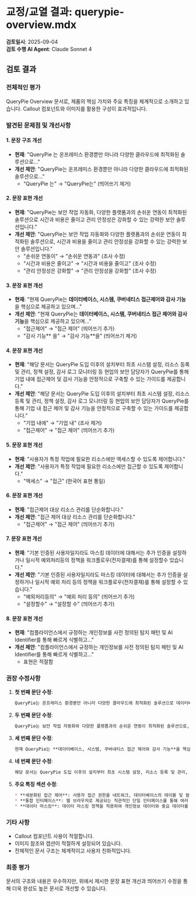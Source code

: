 # 교정/교열 결과: querypie-overview.mdx

**검토일시**: 2025-09-04  
**검토 수행 AI Agent**: Claude Sonnet 4

## 검토 결과

### 전체적인 평가
QueryPie Overview 문서로, 제품의 핵심 가치와 주요 특징을 체계적으로 소개하고 있습니다. Callout 컴포넌트와 이미지를 활용한 구성이 효과적입니다.

### 발견된 문제점 및 개선사항

#### 1. 문장 구조 개선
- **현재**: "QueryPie 는 온프레미스 환경뿐만 아니라 다양한 클라우드에 최적화된 솔루션으로..."
- **개선 제안**: "QueryPie는 온프레미스 환경뿐만 아니라 다양한 클라우드에 최적화된 솔루션으로..."
  - "QueryPie 는" → "QueryPie는" (띄어쓰기 제거)

#### 2. 문장 표현 개선
- **현재**: "QueryPie는 보안 작업 자동화, 다양한 플랫폼과의 손쉬운 연동이 최적화된 솔루션으로 시간과 비용은 줄이고 관리 안정성은 강화할 수 있는 강력한 보안 솔루션입니다."
- **개선 제안**: "QueryPie는 보안 작업 자동화와 다양한 플랫폼과의 손쉬운 연동이 최적화된 솔루션으로, 시간과 비용을 줄이고 관리 안정성을 강화할 수 있는 강력한 보안 솔루션입니다."
  - "손쉬운 연동이" → "손쉬운 연동과" (조사 수정)
  - "시간과 비용은 줄이고" → "시간과 비용을 줄이고" (조사 수정)
  - "관리 안정성은 강화할" → "관리 안정성을 강화할" (조사 수정)

#### 3. 문장 표현 개선
- **현재**: "현재 QueryPie는 **데이터베이스, 시스템, 쿠버네티스 접근제어와 감사 기능** 을 핵심으로 제공하고 있으며..."
- **개선 제안**: "현재 QueryPie는 **데이터베이스, 시스템, 쿠버네티스 접근 제어와 감사 기능**을 핵심으로 제공하고 있으며..."
  - "접근제어" → "접근 제어" (띄어쓰기 추가)
  - "감사 기능** 을" → "감사 기능**을" (띄어쓰기 제거)

#### 4. 문장 표현 개선
- **현재**: "해당 문서는 QueryPie 도입 이후의 설치부터 최초 시스템 설정, 리소스 등록 및 관리, 정책 설정, 감사 로그 모니터링 등 현업의 보안 담당자가 QueryPie를 통해 기업 내에 접근제어 및 감사 기능을 안정적으로 구축할 수 있는 가이드를 제공합니다."
- **개선 제안**: "해당 문서는 QueryPie 도입 이후의 설치부터 최초 시스템 설정, 리소스 등록 및 관리, 정책 설정, 감사 로그 모니터링 등 현업의 보안 담당자가 QueryPie를 통해 기업 내 접근 제어 및 감사 기능을 안정적으로 구축할 수 있는 가이드를 제공합니다."
  - "기업 내에" → "기업 내" (조사 제거)
  - "접근제어" → "접근 제어" (띄어쓰기 추가)

#### 5. 문장 표현 개선
- **현재**: "사용자가 특정 작업에 필요한 리소스에만 액세스할 수 있도록 제어합니다."
- **개선 제안**: "사용자가 특정 작업에 필요한 리소스에만 접근할 수 있도록 제어합니다."
  - "액세스" → "접근" (한국어 표현 통일)

#### 6. 문장 표현 개선
- **현재**: "접근제어 대상 리소스 관리를 단순화합니다."
- **개선 제안**: "접근 제어 대상 리소스 관리를 단순화합니다."
  - "접근제어" → "접근 제어" (띄어쓰기 추가)

#### 7. 문장 표현 개선
- **현재**: "기본 인증된 사용자일지라도 마스킹 데이터에 대해서는 추가 인증을 설정하거나 일시적 예외처리등의 정책을 워크플로우(전자결재)를 통해 설정할수 있습니다."
- **개선 제안**: "기본 인증된 사용자일지라도 마스킹 데이터에 대해서는 추가 인증을 설정하거나 일시적 예외 처리 등의 정책을 워크플로우(전자결재)를 통해 설정할 수 있습니다."
  - "예외처리등의" → "예외 처리 등의" (띄어쓰기 추가)
  - "설정할수" → "설정할 수" (띄어쓰기 추가)

#### 8. 문장 표현 개선
- **현재**: "컴플라이언스에서 규정하는 개인정보를 사전 정의된 탐지 패턴 및 AI Identifier를 통해 빠르게 식별하고..."
- **개선 제안**: "컴플라이언스에서 규정하는 개인정보를 사전 정의된 탐지 패턴 및 AI Identifier를 통해 빠르게 식별하고..."
  - 표현은 적절함

### 권장 수정사항

1. **첫 번째 문단 수정**:
   ```markdown
   QueryPie는 온프레미스 환경뿐만 아니라 다양한 클라우드에 최적화된 솔루션으로 데이터베이스, 시스템, 컨테이너 접근 제어를 포함하여 감사까지 통합된 환경에서의 보안 해결책을 제시합니다.
   ```

2. **두 번째 문단 수정**:
   ```markdown
   QueryPie는 보안 작업 자동화와 다양한 플랫폼과의 손쉬운 연동이 최적화된 솔루션으로, 시간과 비용을 줄이고 관리 안정성을 강화할 수 있는 강력한 보안 솔루션입니다. 또한 사용자와 관리자 친화적인 기능들이 지원되어 업무 효율성을 향상시킬 수 있습니다. 복잡하게 흩어져 있는 자산과 권한을 QueryPie를 통해 한 곳에서 관리해보세요.
   ```

3. **세 번째 문단 수정**:
   ```markdown
   현재 QueryPie는 **데이터베이스, 시스템, 쿠버네티스 접근 제어와 감사 기능**을 핵심으로 제공하고 있으며, 데이터베이스 자산을 기반으로 민감 데이터를 자동으로 식별하고 분류하는 **AI 데이터 디스커버리** 기능도 함께 제공합니다.
   ```

4. **네 번째 문단 수정**:
   ```markdown
   해당 문서는 QueryPie 도입 이후의 설치부터 최초 시스템 설정, 리소스 등록 및 관리, 정책 설정, 감사 로그 모니터링 등 현업의 보안 담당자가 QueryPie를 통해 기업 내 접근 제어 및 감사 기능을 안정적으로 구축할 수 있는 가이드를 제공합니다.
   ```

5. **주요 특징 섹션 수정**:
   ```markdown
   * **세분화된 접근 제어**: 사용자 접근 권한을 네트워크, 데이터베이스의 테이블 및 컬럼, 시스템 프로토콜 등의 수준으로 세분화하여 사용자가 특정 작업에 필요한 리소스에만 접근할 수 있도록 제어합니다.
   * **통합 인터페이스**: 웹 브라우저로 제공되는 직관적인 단일 인터페이스를 통해 여러 데이터베이스 및 시스템 플랫폼을 관리합니다. QueryPie는 여러 클라우드 프로바이더와의 연동을 지원하여 접근 제어 대상 리소스 관리를 단순화합니다.
   * **데이터 마스킹**: 데이터 마스킹 정책을 적용하여 개인정보 데이터와 중요 데이터를 보호합니다. 기본 인증된 사용자일지라도 마스킹 데이터에 대해서는 추가 인증을 설정하거나 일시적 예외 처리 등의 정책을 워크플로우(전자결재)를 통해 설정할 수 있습니다.
   ```

### 기타 사항
- Callout 컴포넌트 사용이 적절합니다.
- 이미지 참조와 캡션이 적절하게 설정되어 있습니다.
- 전체적인 문서 구조는 체계적이고 사용자 친화적입니다.

### 최종 평가
문서의 구조와 내용은 우수하지만, 위에서 제시한 문장 표현 개선과 띄어쓰기 수정을 통해 더욱 완성도 높은 문서로 개선할 수 있습니다.
